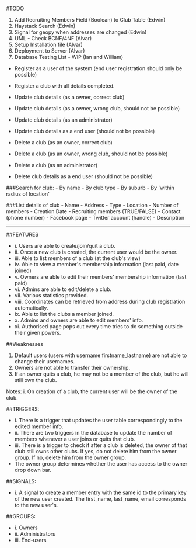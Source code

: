 #TODO
1. Add Recruiting Members Field (Boolean) to Club Table (Edwin)
2. Haystack Search (Edwin)
3. Signal for geopy when addresses are changed (Edwin)
4. UML - Check BCNF/4NF (Alvar)
5. Setup Installation file (Alvar)
6. Deployment to Server (Alvar)
7. Database Testing List - WIP (Ian and William)
* Register as a user of the system (end user registration should only be possible)
* Register a club with all details completed.

* Update club details (as a owner, correct club)
* Update club details (as a owner, wrong club, should not be possible)
* Update club details (as an administrator)
* Update club details as a end user (should not be possible)

* Delete a club (as an owner, correct club)
* Delete a club (as an owner, wrong club, should not be possible)
* Delete a club (as an administrator)
* Delete club details as a end user (should not be possible)

###Search for club:
	- By name
	- By club type
	- By suburb
	- By 'within radius of location'
	
###List details of club
	- Name
	- Address
	- Type
	- Location
	- Number of members
	- Creation Date
	- Recruiting members (TRUE/FALSE)
	- Contact (phone number)
	- Facebook page
	- Twitter account (handle)
	- Description

---

##FEATURES
* i. Users are able to create/join/quit a club.
* ii. Once a new club is created, the current user would be the owner.
* iii. Able to list members of a club (at the club's view)
* iv. Able to view a member's membership information (last paid, date joined)
* v. Owners are able to edit their members' membership information (last paid)
* vi. Admins are able to edit/delete a club.
* vii. Various statistics provided.
* viii. Coordinates can be retrieved from address during club registration automatically.
* ix. Able to list the clubs a member joined.
* x. Admins and owners are able to edit members' info.
* xi. Authorised page pops out every time tries to do something outside their given powers.

##Weaknesses
1. Default users (users with username firstname_lastname) are not able to change their usernames.
2. Owners are not able to transfer their ownership.
3. If an owner quits a club, he may not be a member of the club, but he will still own the club.

Notes:
i. On creation of a club, the current user will be the owner of the club.

##TRIGGERS:
* i. There is a trigger that updates the user table correspondingly to the edited member info.
* ii. There are two triggers in the database to update the number of members whenever a user joins or quits that club.
* iii. There is a trigger to check if after a club is deleted, the owner of that club still owns other clubs. If yes, do not delete him from the owner group. If no, delete him from the owner group. 
* The owner group determines whether the user has access to the owner drop down bar. 

##SIGNALS:
* i. A signal to create a member entry with the same id to the primary key of the new user created. The first_name, last_name, email corresponds to the new user's.

##GROUPS:
* i. Owners
* ii. Administrators
* iii. End-users